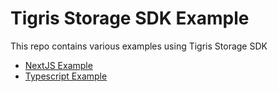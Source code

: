 # Tigris Storage SDK Example

This repo contains various examples using Tigris Storage SDK

- [NextJS Example](https://github.com/tigrisdata-community/storage-sdk-examples/tree/main/nextjs)
- [Typescript Example](https://github.com/tigrisdata-community/storage-sdk-examples/tree/main/typescript)
